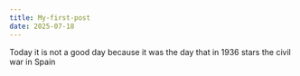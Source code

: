 ```yaml
---
title: My-first-post
date: 2025-07-18
---
```

Today it is not a good day because it was the day that in 1936 stars the civil war in Spain
